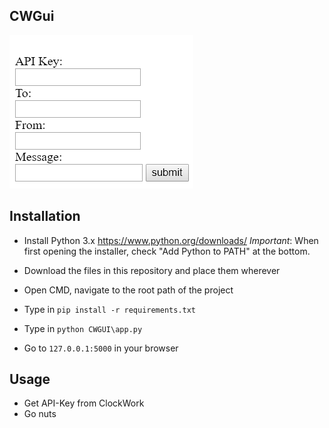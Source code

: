 ## CWGui

![preview](https://raw.githubusercontent.com/PetterBomban/CWGUI/master/preview.png)

## Installation

- Install Python 3.x https://www.python.org/downloads/
*Important*: When first opening the installer, check "Add Python to PATH" at the bottom.

- Download the files in this repository and place them wherever
- Open CMD, navigate to the root path of the project
- Type in `pip install -r requirements.txt`
- Type in `python CWGUI\app.py`
- Go to `127.0.0.1:5000` in your browser

## Usage
- Get API-Key from ClockWork
- Go nuts
